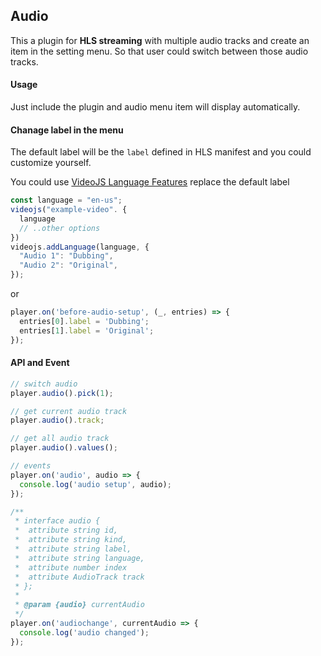 ## Audio

This a plugin for **HLS streaming** with multiple audio tracks and create an item in the setting menu. So that user could switch between those audio tracks.

#### Usage

Just include the plugin and audio menu item will display automatically.

#### Chanage label in the menu

The default label will be the `label` defined in HLS manifest and you could customize yourself.

You could use [VideoJS Language Features](https://docs.videojs.com/docs/guides/languages.html) replace the default label

```js
const language = "en-us";
videojs("example-video". {
  language
  // ..other options
})
videojs.addLanguage(language, {
  "Audio 1": "Dubbing",
  "Audio 2": "Original",
});
```

or

```js
player.on('before-audio-setup', (_, entries) => {
  entries[0].label = 'Dubbing';
  entries[1].label = 'Original';
});
```

#### API and Event

```js
// switch audio
player.audio().pick(1);

// get current audio track
player.audio().track;

// get all audio track
player.audio().values();

// events
player.on('audio', audio => {
  console.log('audio setup', audio);
});

/**
 * interface audio {
 *  attribute string id,
 *  attribute string kind,
 *  attribute string label,
 *  attribute string language,
 *  attribute number index
 *  attribute AudioTrack track
 * };
 *
 * @param {audio} currentAudio
 */
player.on('audiochange', currentAudio => {
  console.log('audio changed');
});
```
